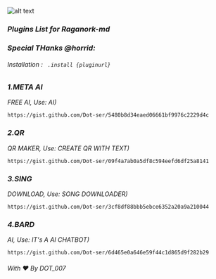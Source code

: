 ![alt text](https://te.legra.ph/file/9a039801e1fbb63080dc3.jpg)
### _Plugins List for Raganork-md_
### _Special THanks @horrid:_

###### _Installation : ``` .install {pluginurl}```_

<!-- PLUGIN LIST-->
### _1.META AI_
_FREE AI, 
Use: AI)_
```
https://gist.github.com/Dot-ser/5480b8d34eaed06661bf9976c2229d4c
```
### _2.QR_
_QR MAKER, 
Use: CREATE QR WITH TEXT)_
```
https://gist.github.com/Dot-ser/09f4a7ab0a5df8c594eefd6df25a8141
```
### _3.SING_
_DOWNLOAD, 
Use: SONG DOWNLOADER)_
```
https://gist.github.com/Dot-ser/3cf8df88bbb5ebce6352a20a9a210044
```
### _4.BARD_
_AI, 
Use: IT's A AI CHATBOT)_
```
https://gist.github.com/Dot-ser/6d465e0a646e59f44c1d865d9f282b29
```

###### With ❤️ By DOT_007
